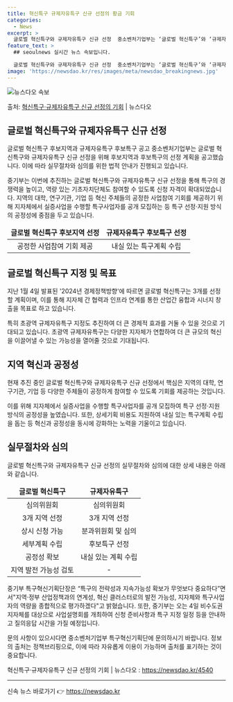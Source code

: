 ```yaml
---
title: 혁신특구 규제자유특구 신규 선정의 황금 기회
categories:
  - News
excerpt: >
  글로벌 혁신특구와 규제자유특구 신규 선정  중소벤처기업부는 ‘글로벌 혁신특구’와 ‘규제자유특구’ 신규 선정을…
feature_text: >
  ## seoulnews 실시간 뉴스 속보입니다.

  글로벌 혁신특구와 규제자유특구 신규 선정  중소벤처기업부는 ‘글로벌 혁신특구’와 ‘규제자유특구’ 신규 선정을…
image: 'https://newsdao.kr/res/images/meta/newsdao_breakingnews.jpg'
---
```


![뉴스다오 속보](https://newsdao.kr/res/images/meta/newsdao_breakingnews.jpg)

<p>출처: <a href="https://newsdao.kr/4540" rel="dofollow">혁신특구·규제자유특구 신규 선정의 기회</a> | 뉴스다오</p>

<h2 data-ke-size="size26">글로벌 혁신특구와 규제자유특구 신규 선정</h2>
글로벌 혁신특구 후보지역과 규제자유특구 후보특구 공고
중소벤처기업부는 글로벌 혁신특구와 규제자유특구 신규 선정을 위해 후보지역과 후보특구의 선정 계획을 공고했습니다. 이에 따라 실무절차와 심의를 위한 법적 안내가 진행되고 있습니다.

<p data-ke-size="size16">중기부는 이번에 추진하는 글로벌 혁신특구와 규제자유특구 신규 선정을 통해 특구의 경쟁력을 높이고, 역량 있는 기초자치단체도 참여할 수 있도록 신청 자격이 확대되었습니다. 지역의 대학, 연구기관, 기업 등 혁신 주체들의 공정한 사업참여 기회를 제공하기 위해 지자체에서 실증사업을 수행할 특구사업자를 공개 모집하는 등 특구 선정·지원 방식의 공정성에 중점을 두고 있습니다.</p>

<table>
<thead>
<tr>
<td style="text-align: center; height: 17px;"><b>글로벌 혁신특구 후보지역 선정</b></td>
<td style="text-align: center; height: 17px;"><b>규제자유특구 후보특구 선정</b></td>
</tr>
</thead>
<tbody>
<tr>
<td style="text-align: center;">공정한 사업참여 기회 제공</td>
<td style="text-align: center;">내실 있는 특구계획 수립</td>
</tr>
</tbody>
</table>

<h2 data-ke-size="size26">글로벌 혁신특구 지정 및 목표</h2>
지난 1월 4일 발표된 '2024년 경제정책방향'에 따르면 글로벌 혁신특구는 3개를 선정할 계획이며, 이를 통해 지자체 간 협력과 인프라 연계를 통한 산업간 융합과 시너지 창출을 목표로 하고 있습니다.

<p data-ke-size="size16">특히 초광역 규제자유특구 지정도 추진하여 더 큰 경제적 효과를 거둘 수 있을 것으로 기대되고 있습니다. 초광역 규제자유특구는 다양한 지자체가 연합하여 더 큰 규모의 혁신을 이끌어낼 수 있는 가능성을 열어줄 것으로 기대됩니다.</p>

<h2 data-ke-size="size26">지역 혁신과 공정성</h2>
현재 추진 중인 글로벌 혁신특구와 규제자유특구 신규 선정에서 핵심은 지역의 대학, 연구기관, 기업 등 다양한 주체들이 공정하게 참여할 수 있도록 기회를 제공하는 것입니다. 

<p data-ke-size="size16">이를 위해 지자체에서 실증사업을 수행할 특구사업자를 공개 모집하여 특구 선정·지원 방식의 공정성을 높였습니다. 또한, 상세기획 비용도 지원하여 내실 있는 특구계획 수립을 돕는 등 혁신과 공정성을 동시에 강화하는 노력을 기울이고 있습니다.</p>

<h2 data-ke-size="size26">실무절차와 심의</h2>
글로벌 혁신특구와 규제자유특구 신규 선정의 실무절차와 심의에 대한 상세 내용은 아래와 같습니다.

<table>
<thead>
<tr>
<td style="text-align: center; height: 17px;"><b>글로벌 혁신특구</b></td>
<td style="text-align: center; height: 17px;"><b>규제자유특구</b></td>
</tr>
</thead>
<tbody>
<tr>
<td style="text-align: center;">심의위원회</td>
<td style="text-align: center;">심의위원회</td>
</tr>
<tr>
<td style="text-align: center;">3개 지역 선정</td>
<td style="text-align: center;">3개 지역 선정</td>
</tr>
<tr>
<td style="text-align: center;">상시 신청 가능</td>
<td style="text-align: center;">분과위원회 및 심의</td>
</tr>
<tr>
<td style="text-align: center;">세부계획 수립</td>
<td style="text-align: center;">후보특구 선정</td>
</tr>
<tr>
<td style="text-align: center;">공정성 확보</td>
<td style="text-align: center;">내실 있는 계획 수립</td>
</tr>
<tr>
<td style="text-align: center;">지역 발전 가능성 검토</td>
<td style="text-align: center;">-</td>
</tr>
</tbody>
</table>

<p data-ke-size="size16">중기부 특구혁신기획단장은 “특구의 전략성과 지속가능성 확보가 무엇보다 중요하다”면서"지역·정부 산업정책과의 연계성, 혁신 클러스터로의 발전 가능성, 지자체와 특구사업자의 역량을 종합적으로 평가하겠다"고 밝혔습니다. 또한, 중기부는 오는 4일 비수도권 지자체를 대상으로 사업설명회를 개최하여 신청 준비사항과 특구 지정 일정 등을 안내하고 질의응답 시간을 가질 예정입니다.</p>

<p data-ke-size="size16">문의 사항이 있으시다면 중소벤처기업부 특구혁신기획단에 문의하시기 바랍니다. 정보의 출처는 정책브리핑으로, 이에 따라 자유롭게 이용이 가능하며 출처를 표기하는 것이 중요합니다.</p>

<p data-ke-size="size16">혁신특구·규제자유특구 신규 선정의 기회 | 뉴스다오 : <a href="https://newsdao.kr/4540">https://newsdao.kr/4540</a></p>
<hr> 

신속 뉴스 바로가기 👉 <a href="https://newsdao.kr" rel="dofollow">https://newsdao.kr</a>


